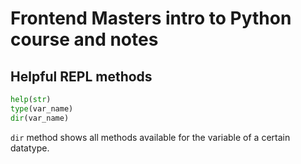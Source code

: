 # Frontend Masters intro to Python course and notes

## Helpful REPL methods

```py
help(str)
type(var_name)
dir(var_name)
```

`dir` method shows all methods available for the variable of a certain datatype.